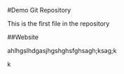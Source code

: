 #Demo Git Repository

This is the first file in the repository

##Website

ahlhgslhdgasjhgshghsfghsagh;ksag;k

k